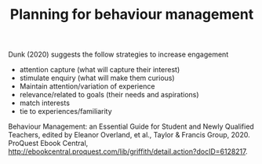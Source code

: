 ﻿---
backlinks:
- title: Behaviour management
  url: /memex/sense/Teaching/behaviour-management.html
title: Planning for behaviour management
---
Dunk (2020) suggests the follow strategies to increase engagement

- attention capture (what will capture their interest)
- stimulate enquiry (what will make them curious)
- Maintain attention/variation of experience
- relevance/related to goals (their needs and aspirations)
- match interests
- tie to experiences/familiarity


Behaviour Management: an Essential Guide for Student and Newly Qualified Teachers, edited by Eleanor Overland, et al., Taylor & Francis Group, 2020. ProQuest Ebook Central, http://ebookcentral.proquest.com/lib/griffith/detail.action?docID=6128217.